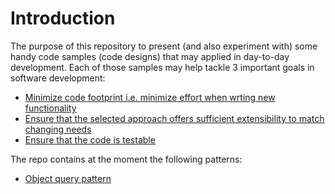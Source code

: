 # Introduction

The purpose of this repository to present (and also experiment with) some handy code samples (code designs) that may applied in day-to-day development. Each of those samples may help tackle 3 important goals in 
software development: 

  * [Minimize code footprint i.e. minimize effort when wrting new functionality](#availableconversions)
  * [Ensure that the selected approach offers sufficient extensibility to match changing needs](#convertingdocumentblob)
  * [Ensure that the code is testable](#convertingdocumentusingcontenturl)

The repo contains at the moment the following patterns:

* <a href='https://github.com/mtchesnokov/CodePatterns/blob/master/ObjectQueries/README.md'>Object query pattern</a>

